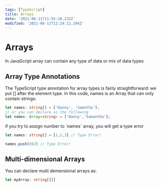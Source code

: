 ```yaml
---
tags: [TypeScript]
title: Arrays
date: '2021-06-11T11:55:28.232Z'
modified: '2021-06-11T12:24:12.294Z'
---
```


# Arrays

<p>In JavaScript array can contain any type of data or mix of data types</p>

## Array Type Annotations
<p>The TypeScript type annotation for array types is fairly straightforward: we put [] after the element type. In this code, names is an Array that can only contain strings:</p>

```ts
let names: string[] = ['Danny', 'Samntha'];
// or you can declare as the following
let names: Array<string> = ['Danny','Samantha'];
```
<p>if you try to assign number to `names` array, you will get a type error</p>

```ts
let names: string[] = [1,2,3] // Type Error!

names.push(562) // Type Error!
```

## Multi-dimensional Arrays
<p>You can declare multi demensional arrays as:</p>

```ts 
let myArray: string[][]
```

